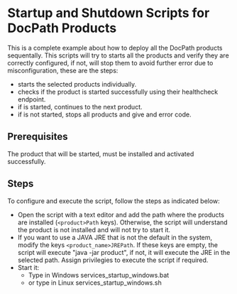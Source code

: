 # Startup and Shutdown Scripts for DocPath Products

This is a complete example about how to deploy all the DocPath products sequentally. This scripts will try to starts all the products and verify they are correctly configured, if not, will stop them to avoid further error due to misconfiguration, these are the steps:
- starts the selected products individually.
- checks if the product is started successfully using their healthcheck endpoint.
- if is started, continues to the next product.
- if is not started, stops all products and give and error code.

## Prerequisites

The product that will be started, must be installed and activated successfully.

## Steps
To configure and execute the script, follow the steps as indicated below:

- Open the script with a text editor and add the path where the products are installed (`<product>Path` keys). Otherwise, the script will understand the product is not installed and will not try to start it. 
- If you want to use a JAVA JRE that is not the default in the system, modify the keys `<product_name>JREPath`. If these keys are empty, the script will execute "java -jar product", if not, it will execute the JRE in the selected path.
Assign privilegies to execute the script if required.
- Start it:
  - Type in Windows services_startup_windows.bat 
  - or type in Linux services_startup_windows.sh
